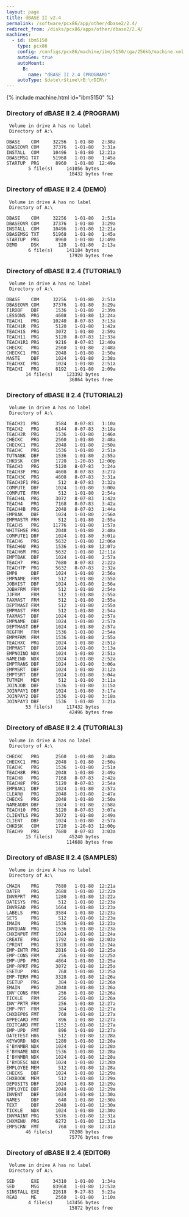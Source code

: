 ```yaml
---
layout: page
title: dBASE II v2.4
permalink: /software/pcx86/app/other/dbase2/2.4/
redirect_from: /disks/pcx86/apps/other/dbase2/2.4/
machines:
  - id: ibm5150
    type: pcx86
    config: /configs/pcx86/machine/ibm/5150/cga/256kb/machine.xml
    autoGen: true
    autoMount:
      B:
        name: "dBASE II 2.4 (PROGRAM)"
    autoType: $date\r$time\rB:\rDIR\r
---
```


{% include machine.html id="ibm5150" %}

### Directory of dBASE II 2.4 (PROGRAM)

     Volume in drive A has no label
     Directory of A:\

    DBASE    COM     32256   1-01-80   2:38a
    DBASEOVR COM     37376   1-01-80   3:31a
    INSTALL  COM     10496   1-01-80  12:21a
    DBASEMSG TXT     51968   1-01-80   1:45a
    STARTUP  PRG      8960   1-01-80  12:49a
            5 file(s)     141056 bytes
                           18432 bytes free

### Directory of dBASE II 2.4 (DEMO)

     Volume in drive A has no label
     Directory of A:\

    DBASE    COM     32256   1-01-80   2:51a
    DBASEOVR COM     37376   1-01-80   3:29a
    INSTALL  COM     10496   1-01-80  12:21a
    DBASEMSG TXT     51968   1-01-80   1:45a
    STARTUP  PRG      8960   1-01-80  12:49a
    DEMO     DSK       128   1-01-80   2:13a
            6 file(s)     141184 bytes
                           17920 bytes free

### Directory of dBASE II 2.4 (TUTORIAL1)

     Volume in drive A has no label
     Directory of A:\

    DBASE    COM     32256   1-01-80   2:51a
    DBASEOVR COM     37376   1-01-80   3:29a
    T1RDBF   DBF      1536   1-01-80   2:39a
    LESSONS  PRG      4608   1-01-80  12:24a
    TEACH1   PRG     10240   8-07-83   3:13a
    TEACH1R  PRG      5120   1-01-80   1:42a
    TEACH1S  PRG      3072   1-01-80   2:59a
    TEACH11  PRG      5120   8-07-83  12:33a
    TEACH1R1 PRG      9216   8-07-83  12:40a
    CHECKC   PRG      2560   1-01-80   2:48a
    CHECKC1  PRG      2048   1-01-80   2:50a
    MASTE    DBF      1024   1-01-80   2:38a
    TEACHXC  PRG      1024   1-01-80   2:51a
    TEACHI   PRG      8192   1-01-80   2:09a
           14 file(s)     123392 bytes
                           36864 bytes free

### Directory of dBASE II 2.4 (TUTORIAL2)

     Volume in drive A has no label
     Directory of A:\

    TEACH21  PRG      3584   8-07-83   1:10a
    TEACH2   PRG      6144   8-07-83   3:18a
    TEACH2R  PRG      1536   1-01-80   1:46a
    CHECKC   PRG      2560   1-01-80   2:48a
    CHECKC1  PRG      2048   1-01-80   2:50a
    TEACHC   PRG      1536   1-01-80   2:51a
    TUTNABK  DBF      1536   1-01-80   2:55a
    CHKDSK   COM      1720   1-20-83  12:00p
    TEACH3   PRG      5120   8-07-83   3:24a
    TEACH3F  PRG      4608   8-07-83   3:27a
    TEACH3C  PRG      4608   8-07-83   3:31a
    TEACH3F1 PRG       512   8-07-83   3:32a
    COMPUTE  DBF      1024   1-01-80   3:00a
    COMPUTE  FRM       512   1-01-80   2:54a
    TEACH4L  PRG      3072   8-07-83   1:42a
    TEACH4   PRG      7168   8-07-83   3:42a
    TEACH4B  PRG      2048   8-07-83   1:44a
    EMPBAK   DBF      1024   1-01-80   2:56a
    EMPMASTR FRM       512   1-01-80   2:55a
    TEACH5   PRG     11776   1-01-80   1:57a
    WHITEHSE PRG      2048   1-01-80   2:48a
    COMPUTE1 DBF      1024   1-01-80   3:01a
    TEACH6   PRG      5632   1-01-80  12:06a
    TEACH6U  PRG      1536   1-01-80  12:07a
    TEACH6M  PRG      5632   1-01-80  12:11a
    EMPTBAK  DBF      1024   1-01-80   2:57a
    TEACH7   PRG      7680   8-07-83   2:22a
    TEACH7P  PRG      5632   8-07-83   2:32a
    EMP8     DBF      1024   1-01-80   2:56a
    EMPNAME  FRM       512   1-01-80   2:55a
    JOBHIST  DBF      1024   1-01-80   2:56a
    JOBHFRM  FRM       512   1-01-80   2:54a
    JJFRM    FRM       512   1-01-80   2:55a
    TAXMAST  FRM       512   1-01-80   2:55a
    DEPTMAST FRM       512   1-01-80   2:55a
    EMPMAST  FRM       512   1-01-80   2:54a
    TAXMAST  DBF      1024   1-01-80   2:57a
    EMPNAME  DBF      1024   1-01-80   2:57a
    DEPTMAST DBF      1024   1-01-80   2:57a
    REGFRM   FRM      1536   1-01-80   2:54a
    EMPMFRM  FRM      1536   1-01-80   2:55a
    TEACHXC  PRG      1024   1-01-80   2:51a
    EMPMAST  DBF      1024   1-01-80   3:13a
    EMPNOIND NDX      1024   1-01-80   2:51a
    NAMEIND  NDX      1024   1-01-80   2:52a
    EMPTRANS DBF      1024   1-01-80   3:06a
    EMPMSRT  DBF      1024   1-01-80   3:12a
    EMPTSRT  DBF      1024   1-01-80   3:04a
    TUTMEM   MEM       512   1-01-80   3:11a
    JOINJOB  DBF      1536   1-01-80   3:15a
    JOINPAY1 DBF      1024   1-01-80   3:17a
    JOINPAY2 DBF      1536   1-01-80   3:18a
    JOINPAY3 DBF      1536   1-01-80   3:21a
           53 file(s)     117432 bytes
                           42496 bytes free

### Directory of dBASE II 2.4 (TUTORIAL3)

     Volume in drive A has no label
     Directory of A:\

    CHECKC   PRG      2560   1-01-80   2:48a
    CHECKC1  PRG      2048   1-01-80   2:50a
    TEACHC   PRG      1536   1-01-80   2:51a
    TEACH8R  PRG      2048   1-01-80   2:49a
    TEACH8   PRG      7168   8-07-83   2:42a
    TEACH8F  PRG      5120   8-07-83   2:54a
    EMPBAK1  DBF      1024   1-01-80   2:57a
    CLEAR@   PRG      2048   1-01-80   2:47a
    CHECKS   PRG      2048   1-01-80   2:50a
    NAMEADDR DBF      1024   1-01-80   2:58a
    TEACH10  PRG      5120   8-07-83   3:07a
    CLIENTLS PRG      3072   1-01-80   2:49a
    CLIENT   DBF      1024   1-01-80   2:57a
    CHKDSK   COM      1720   1-20-83  12:00p
    TEACH9   PRG      7680   8-07-83   3:03a
           15 file(s)      45240 bytes
                          114688 bytes free

### Directory of dBASE II 2.4 (SAMPLES)

     Volume in drive A has no label
     Directory of A:\

    CMAIN    PRG      7680   1-01-80  12:21a
    DATER    PRG      2688   1-01-80  12:22a
    INVRPRT  PRG      1280   1-01-80  12:22a
    DATESYS  PRG       512   1-01-80  12:23a
    INVREAD  PRG      1664   1-01-80  12:23a
    LABELS   PRG      3584   1-01-80  12:23a
    SETS     PRG       512   1-01-80  12:23a
    IMAIN    PRG      1536   1-01-80  12:23a
    INVQUAN  PRG      1536   1-01-80  12:23a
    CHXINPUT FMT      1024   1-01-80  12:24a
    CREATE   PRG      1792   1-01-80  12:03a
    CPRINT   PRG      3328   1-01-80  12:24a
    EMP-ENTR PRG      2816   1-01-80  12:25a
    EMP-CONS FRM       256   1-01-80  12:25a
    EMP-UPD  PRG      4864   1-01-80  12:25a
    EMP-RPRT PRG      3072   1-01-80  12:25a
    ESETUP   PRG       768   1-01-80  12:25a
    EMP-TERM PRG      3328   1-01-80  12:26a
    ISETUP   PRG       384   1-01-80  12:26a
    EMAIN    PRG      2048   1-01-80  12:26a
    INV'CONS FRM       256   1-01-80  12:26a
    TICKLE   FRM       256   1-01-80  12:26a
    INV'PRTR FRM       256   1-01-80  12:27a
    EMP-PRT  FRM       384   1-01-80  12:27a
    CHXDEPOS FMT       768   1-01-80  12:27a
    APPECARD FMT       896   1-01-80  12:27a
    EDITCARD FMT      1152   1-01-80  12:27a
    EMP-UPD  FMT       896   1-01-80  12:27a
    DATETEST H86       512   1-01-80  12:28a
    KEYWORD  NDX      1280   1-01-80  12:28a
    E'BYNMBR NDX      1024   1-01-80  12:28a
    E'BYNAME NDX      1536   1-01-80  12:28a
    I'BYNMBR NDX      1024   1-01-80  12:28a
    I'BYDESC NDX      1024   1-01-80  12:28a
    EMPLOYEE MEM       512   1-01-80  12:28a
    CHECKS   DBF      1024   1-01-80  12:29a
    CHXBOOK  MEM       512   1-01-80  12:29a
    DEPOSITS DBF      1024   1-01-80  12:29a
    EMPLOYEE DBF      2048   1-01-80  12:29a
    INVENT   DBF      1024   1-01-80  12:30a
    NAMES    DBF       640   1-01-80  12:30a
    TEXT     DBF      2048   1-01-80  12:30a
    TICKLE   NDX      1024   1-01-80  12:30a
    INVMAINT PRG      5376   1-01-80  12:31a
    CHXMENU  PRG      6272   1-01-80  12:31a
    EMPSCRN  FMT       768   1-01-80  12:31a
           46 file(s)      78208 bytes
                           75776 bytes free

### Directory of dBASE II 2.4 (EDITOR)

     Volume in drive A has no label
     Directory of A:\

    SED      EXE     34310   1-01-80   1:34a
    SED      MSG     83968   1-01-80  12:53a
    SINSTALL EXE     22618   9-27-83   5:23a
    READ     ME       2560   1-01-80   1:10a
            4 file(s)     143456 bytes
                           15872 bytes free
